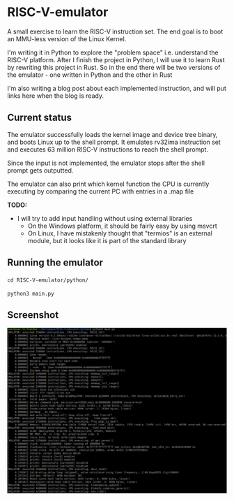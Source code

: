 # RISC-V-emulator
A small exercise to learn the RISC-V instruction set. The end goal is to boot an MMU-less version of the Linux Kernel.

I'm writing it in Python to explore the "problem space" i.e. understand the RISC-V platform. After I finish the project in Python, I will use it to learn Rust by rewriting this project in Rust. So in the end there will be two versions of the emulator - one written in Python and the other in Rust

I'm also writing a blog post about each implemented instruction, and will put links here when the blog is ready.

## Current status

The emulator successfully loads the kernel image and device tree binary, and boots Linux up to the shell prompt. It emulates rv32ima instruction set and executes 63 million RISC-V instructions to reach the shell prompt.

Since the input is not implemented, the emulator stops after the shell prompt gets outputted. 

The emulator can also print which kernel function the CPU is currently executing by comparing the current PC with entries in a .map file

**TODO:**
  * I will try to add input handling without using external libraries
    * On the Windows platform, it should be fairly easy by using msvcrt
    * On Linux, I have mistakenly thought that "termios" is an external module, but it looks like it is part of the standard library

## Running the emulator

`cd RISC-V-emulator/python/`

`python3 main.py`

## Screenshot
![RISC-V Emulator](/emulator_screenshot.png?raw=true "RISC-V Emulator")
